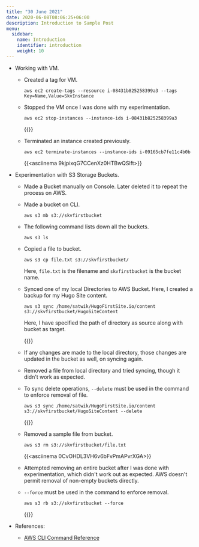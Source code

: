 ```yaml
---
title: "30 June 2021"
date: 2020-06-08T08:06:25+06:00
description: Introduction to Sample Post
menu:
  sidebar:
    name: Introduction
    identifier: introduction
    weight: 10
---
```


- Working with VM.
 
  - Created a tag for VM.
    ```
    aws ec2 create-tags --resource i-08431b825258399a3 --tags Key=Name,Value=SkvInstance
    
    ```
  - Stopped the VM once I was done with my experimentation.
    ```
    aws ec2 stop-instances --instance-ids i-08431b825258399a3
    
    ```
    {{<asciinema VMQMuurIEmpWMjYilA6kZMgTZ>}}
    
  - Terminated an instance created previously.
    ```
    aws ec2 terminate-instances --instance-ids i-09165cb7fe11c4b0b
    
    ```
    {{<asciinema 9kjpixqG7CCenXz0HTBwQSlft>}}
    
- Experimentation with S3 Storage Buckets.

  - Made a Bucket manually on Console. Later deleted it to repeat the process on AWS.
  
  - Made a bucket on CLI.
    ```
    aws s3 mb s3://skvfirstbucket
    
    ```
  - The following command lists down all the buckets.
    ```
    aws s3 ls
    
    ```
  - Copied a file to bucket.
    ```
    aws s3 cp file.txt s3://skvfirstbucket/
    
    ```
    Here, `file.txt` is the filename and `skvfirstbucket` is the bucket name.
    
  - Synced one of my local Directories to AWS Bucket. Here, I created a backup for my Hugo Site content.
    ```
    aws s3 sync /home/satwik/HugoFirstSite.io/content s3://skvfirstbucket/HugoSiteContent
    
    ```
    Here, I have specified the path of directory as source along with bucket as target.
    
    {{<asciinema YYBpkYtuZl4M9KxwPnbpYY7Du>}}
    
  - If any changes are made to the local directory, those changes are updated in the bucket as well, on syncing again.
  
  - Removed a file from local directory and tried syncing, though it didn't work as expected.
  
  - To sync delete operations, `--delete` must be used in the command to enforce removal of file.
    ```
    aws s3 sync /home/satwik/HugoFirstSite.io/content s3://skvfirstbucket/HugoSiteContent --delete
    
    ```
    {{<asciinema t1Wep6MQMI1rqkFjTECm5xOKn>}}
    
  - Removed a sample file from bucket.
    ```
    aws s3 rm s3://skvfirstbucket/file.txt
    
    ```
    {{<asciinema 0CvOHDL3VH6v6bFvPmAPvrXGA>}}
    
  - Attempted removing an entire bucket after I was done with experimentation, which didn't work out as expected. AWS doesn't permit removal of non-empty buckets directly.
  
  - `--force` must be used in the command to enforce removal.
    ```
    aws s3 rb s3://skvfirstbucket --force 
    
    ```
    {{<asciinema mNnKXPVitpnwIwnG0viwK5hFS>}}
    
- References:

  - [AWS CLI Command Reference](https://docs.aws.amazon.com/cli/latest/index.html)
    
    
    


    





